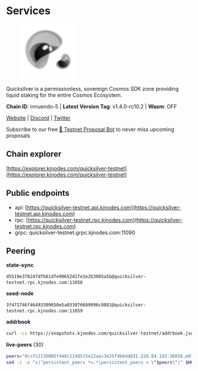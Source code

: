 # Services

<figure><img src="https://raw.githubusercontent.com/kj89/cosmos-images/main/logos/quicksilver.png" width="150" alt=""><figcaption></figcaption></figure>

Quicksilver is a permissionless, sovereign Cosmos SDK zone providing liquid staking for the entire Cosmos Ecosystem.

**Chain ID**: innuendo-5 | **Latest Version Tag**: v1.4.0-rc10.2 | **Wasm**: OFF

[Website](https://quicksilver.zone) | [Discord](https://discord.gg/quicksilverprotocol) | [Twitter](https://twitter.com/quicksilverzone)



Subscribe to our free [🤖 Testnet Proposal Bot](https://t.me/kjnodes_testnet_proposal_bot) to never miss upcoming proposals


## Chain explorer
[https://explorer.kjnodes.com/quicksilver-testnet](https://explorer.kjnodes.com/quicksilver-testnet)

## Public endpoints

* api: [https://quicksilver-testnet.api.kjnodes.com](https://quicksilver-testnet.api.kjnodes.com)
* rpc: [https://quicksilver-testnet.rpc.kjnodes.com](https://quicksilver-testnet.rpc.kjnodes.com)
* grpc: quicksilver-testnet.grpc.kjnodes.com:11090

## Peering

**state-sync**

```text
d5519e378247dfb61dfe90652d1fe3e2b3005a5b@quicksilver-testnet.rpc.kjnodes.com:11656
```

**seed-node**

```text
3f472746f46493309650e5a033076689996c8881@quicksilver-testnet.rpc.kjnodes.com:11659
```

**addrbook**
```bash
curl -Ls https://snapshots.kjnodes.com/quicksilver-testnet/addrbook.json > $HOME/.quicksilverd/config/addrbook.json
```

**live-peers** (30)
```bash
peers="0ccfc2136005f448c11dd515e22aac3e25f4b6dd@31.220.84.183:36656,e0f0703e9ce343c46e0ec01b19216715e817b358@65.109.85.170:28656,d5519e378247dfb61dfe90652d1fe3e2b3005a5b@65.109.68.190:11656,0a3ac40a7a4ce35978c4da97be2eb6974bc3c58b@185.252.233.217:46656,42f87cb55d5fdd222da28023613c66857398c4b8@5.22.223.252:26656,1c4274460224753e8080d0efd16c0ed88fe27fc0@51.195.145.103:26656,a49d8d304e96350272dca24934b8295bc81d75d2@23.227.200.10:26656,f0621c59ca7cfba98015ae2a47886fc3d9c0020c@94.130.132.227:2060,796e72ffc343c187cd5e8397c0c09c0671d228e0@185.16.39.51:26656,d4d83e209a2b096859821228ea17475f9a487a48@23.88.0.170:15651,17d1c0845076139a81174b1837bff598fb255d31@46.4.121.72:11156,a637b94cb989909cc182623748ef179b0659f148@65.109.23.114:11156,78d271e4b4692ff1ee8490f3825a541558b31870@65.21.95.46:28656,ac6068dc650358a0c8f7b774630367ba2c70fa1f@93.190.141.68:21026,03332cdbc3d354846a18992effbb8c20aa28f52a@65.21.133.125:28656,13564ca7ffcc8fa6bcc6d405c96fe8c724ec17da@88.99.213.25:11656,a288baa951cbe92b253c01c3936d930af1d56424@5.161.142.236:26656,af8cfa944802a9bd510fc3407950a15e8be86c31@213.239.217.52:30656,74abcb5243d4ffc43de6ad1a288d8e50adcd467e@65.109.80.176:20656,97377c16946f8e1fa69e7c2c6b7feb32c2090f09@116.202.227.117:11656,9a60250367f370dc7395c7a5b0d503cec544188f@65.108.230.113:20026,0551eaa0db7097274410ee27a71672817e314b83@167.235.245.191:26656,e25a748120c9608c1d2a70fafa75178d862b3463@178.18.254.211:10656,392a7ec2683e288866c353b7a8ac9ecc4e7b4bfc@142.165.207.19:16656,78acdbabc08231765444b3143a222d433a5157e1@142.132.205.94:15651,46f97e49a49694aead28c27be2c19300f509e273@65.108.129.94:26656,7781c28c240e85474425040f744b501d99120d1d@195.201.108.152:11656,25410bff2fb7312d24c11b1e990507e5e3aa40b7@135.125.5.31:48656,5844010472bac487748336616d450bc9f0cbc57c@65.108.72.175:29656,78283975c2bee9b95bbf9408cc974cbab7bfe8ef@65.108.231.124:37656"
sed -i -e "s|^persistent_peers *=.*|persistent_peers = \"$peers\"|" $HOME/.quicksilverd/config/config.toml
```
